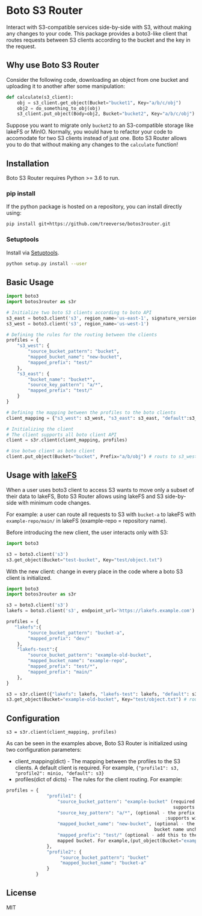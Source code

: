 # Boto S3 Router

Interact with S3-compatible services side-by-side with S3, without making any changes to your code. This package provides a boto3-like client that routes requests between S3 clients according to the bucket and the key in the request.

## Why use Boto S3 Router

Consider the following code, downloading an object from one bucket and uploading it to another after some manipulation:

```python
def calculate(s3_client):
    obj = s3_client.get_object(Bucket="bucket1", Key="a/b/c/obj")
    obj2 = do_something_to_obj(obj)
    s3_client.put_object(Body=obj2, Bucket="bucket2", Key="a/b/c/obj")
```

Suppose you want to migrate only `bucket2` to an S3-compatible storage like lakeFS or MinIO. 
Normally, you would have to refactor your code to accomodate for two S3 clients instead of just one.
Boto S3 Router allows you to do that without making any changes to the `calculate` function!

## Installation

Boto S3 Router requires Python >= 3.6 to run.

### pip install

If the python package is hosted on a repository, you can install directly using:

```sh
pip install git+https://github.com/treeverse/botos3router.git
```

### Setuptools

Install via [Setuptools](http://pypi.python.org/pypi/setuptools).

```sh
python setup.py install --user
```

## Basic Usage

```python
import boto3
import botos3router as s3r

# Initialize two boto S3 clients according to boto API
s3_east = boto3.client('s3', region_name='us-east-1', signature_version='v4',)
s3_west = boto3.client('s3', region_name='us-west-1')

# Defining the rules for the routing between the clients
profiles = {
    "s3_west": {
        "source_bucket_pattern": "bucket",
        "mapped_bucket_name": "new-bucket",
        "mapped_prefix": "test/"
    },
    "s3_east": {
        "bucket_name": "bucket*",
        "source_key_pattern": "a/*",
        "mapped_prefix": "test/"
    }
}

# Defining the mapping between the profiles to the boto clients
client_mapping = {"s3_west": s3_west, "s3_east": s3_east, "default":s3_east }

# Initializing the client
# The client supports all boto client API
client = s3r.client(client_mapping, profiles)

# Use botwo client as boto client
client.put_object(Bucket="bucket", Prefix="a/b/obj") # routs to s3_west, the object will be "new-bucket/test/a/b/obj
```
## Usage with [lakeFS]
When a user uses boto3 client to access S3 wants to move only a subset of their data to lakeFS, Boto S3 Router allows using lakeFS and S3 side-by-side with minimum code changes.

For example: a user can route all requests to S3 with ```bucket-a``` to lakeFS with ```example-repo/main/``` in lakeFS (example-repo = repository name).

Before introducing the new client, the user interacts only with S3:
```python
import boto3

s3 = boto3.client('s3')
s3.get_object(Bucket="test-bucket", Key="test/object.txt")
```
With the new client: change in every place in the code where a boto S3 client is initialized.
```python
import boto3
import botos3router as s3r

s3 = boto3.client('s3')
lakefs = boto3.client('s3', endpoint_url='https://lakefs.example.com')

profiles = {
   "lakefs":{
        "source_bucket_pattern": "bucket-a",
        "mapped_prefix": "dev/"
    },
    "lakefs-test":{
        "source_bucket_pattern": "example-old-bucket",
        "mapped_bucket_name": "example-repo",
        "mapped_prefix": "test/*",
        "mapped_prefix": "main/"
    },
}

s3 = s3r.client({"lakefs": lakefs, "lakefs-test": lakefs, "default": s3}, profiles)
s3.get_object(Bucket="example-old-bucket", Key="test/object.txt") # routes to example-repo in lakeFS
```

## Configuration

```
s3 = s3r.client(client_mapping, profiles)
```

As can be seen in the examples above, Boto S3 Router is initialized using two configuration parameters:

* client_mapping(dict) - The mapping between the profiles to the S3 clients. A default client is required.
   For example, ```{"profile1": s3, "profile2": minio, "default": s3}```
* profiles(dict of dicts) -  The rules for the client routing. For example:
```python 
profiles = {
               "profile1": {
                   "source_bucket_pattern": "example-bucket" (required - the bucket name to route from;
                                                              supports wildcard matching (example-bucket*))
                   "source_key_pattern": "a/*", (optional - the prefix to route from; route all bucket if not specified
                                                           ;supports wildcard matching (prefix/a/*))
                   "mapped_bucket_name": "new-bucket", (optional - the new bucket name to use;
                                                       bucket name unchanged if not specified)
                   "mapped_prefix": "test/" (optional - add this to the given key/prefix when routing the request to the
                   mapped bucket. For example,(put_object(Bucket="example-bucket", "Key"="a/obj.py") --> new-bucket/test/a/obj.py))
               },
               "profile2": {
                    "source_bucket_pattern": "bucket"
                    "mapped_bucket_name": "bucket-a"
               }
           }
```


## License

MIT


[lakeFS]: <https://github.com/treeverse/lakeFS>
